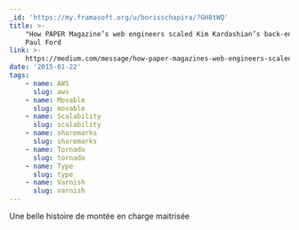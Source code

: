 ```yaml
---
_id: 'https://my.framasoft.org/u/borisschapira/?GH8tWQ'
title: >-
    "How PAPER Magazine’s web engineers scaled Kim Kardashian’s back-end (SFW)",
    Paul Ford
link: >-
    https://medium.com/message/how-paper-magazines-web-engineers-scaled-kim-kardashians-back-end-sfw-6367f8d37688
date: '2015-01-22'
tags:
    - name: AWS
      slug: aws
    - name: Movable
      slug: movable
    - name: Scalability
      slug: scalability
    - name: sharemarks
      slug: sharemarks
    - name: Tornado
      slug: tornado
    - name: Type
      slug: type
    - name: Varnish
      slug: varnish
---
```


<div class="markdown"><p>Une belle histoire de montée en charge maitrisée
</p></div>
